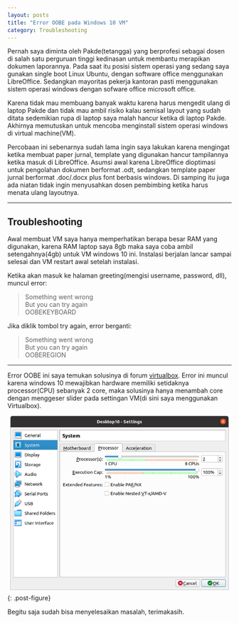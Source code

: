 ```yaml
---
layout: posts
title: "Error OOBE pada Windows 10 VM"
category: Troubleshooting
---
```


Pernah saya diminta oleh Pakde(tetangga) yang berprofesi sebagai dosen di salah satu perguruan tinggi kedinasan untuk membantu merapikan dokumen laporannya. Pada saat itu posisi sistem operasi yang sedang saya gunakan single boot Linux Ubuntu, dengan software office menggunakan LibreOffice. Sedangkan mayoritas pekerja kantoran pasti menggunakan sistem operasi windows dengan sofware office microsoft office.  

Karena tidak mau membuang banyak waktu karena harus mengedit ulang di laptop Pakde dan tidak mau ambil risiko kalau semisal layout yang sudah ditata sedemikian rupa di laptop saya malah hancur ketika di laptop Pakde. Akhirnya memutuskan untuk mencoba menginstall sistem operasi windows di virtual machine(VM).  

Percobaan ini sebenarnya sudah lama ingin saya lakukan karena mengingat ketika membuat paper jurnal, template yang digunakan hancur tampilannya ketika masuk di LibreOffice. Asumsi awal karena LibreOffice dioptimasi untuk pengolahan dokumen berformat .odt, sedangkan template paper jurnal berformat .doc/.docx plus font berbasis windows. Di samping itu juga ada niatan tidak ingin menyusahkan dosen pembimbing ketika harus menata ulang layoutnya.  

----

## Troubleshooting

Awal membuat VM saya hanya memperhatikan berapa besar RAM yang digunakan, karena RAM laptop saya 8gb maka saya coba ambil setengahnya(4gb) untuk VM windows 10 ini. Instalasi berjalan lancar sampai selesai dan VM restart awal setelah instalasi.  

Ketika akan masuk ke halaman greeting(mengisi username, password, dll), muncul error:

> Something went wrong  
> But you can try again  
> OOBEKEYBOARD  

Jika diklik tombol try again, error berganti:

> Something went wrong  
> But you can try again  
> OOBEREGION

----

Error OOBE ini saya temukan solusinya di forum [virtualbox](https://forums.virtualbox.org/viewtopic.php?f=2&t=96726). Error ini muncul karena windows 10 mewajibkan hardware memiliki setidaknya processor(CPU) sebanyak 2 core, maka solusinya hanya menambah core dengan menggeser slider pada settingan VM(di sini saya menggunakan Virtualbox).

![VirtualBox CPU settings](/assets/images/posts/troubleshooting/error-OOBELIBKEYBOARD-pada-windows-10-vm.png "Menambah core pada CPU VM"){: .post-figure}

Begitu saja sudah bisa menyelesaikan masalah, terimakasih.